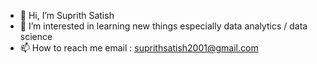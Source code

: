- 👋 Hi, I’m Suprith Satish
- 👀 I’m interested in learning new things especially data analytics / data science
- 📫 How to reach me email : suprithsatish2001@gmail.com

<!---
Suprith-Satish/Suprith-Satish is a ✨ special ✨ repository because its `README.md` (this file) appears on your GitHub profile.
You can click the Preview link to take a look at your changes.
--->
